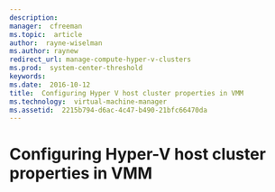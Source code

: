 ```yaml
---
description:  
manager:  cfreeman
ms.topic:  article
author:  rayne-wiselman
ms.author: raynew
redirect_url: manage-compute-hyper-v-clusters
ms.prod:  system-center-threshold
keywords:  
ms.date:  2016-10-12
title:  Configuring Hyper V host cluster properties in VMM
ms.technology:  virtual-machine-manager
ms.assetid:  2215b794-d6ac-4c47-b490-21bfc66470da
---
```


# Configuring Hyper-V host cluster properties in VMM
